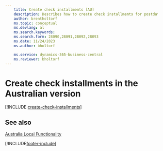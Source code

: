 ```yaml
---
    title: Create check installments [AU]
    description: Describes how to create check installments for postdated checks, define the number of installments that a payment is divided into, the percent of interest, and the period in which the checks are created in the Australian version.
    author: brentholtorf
    ms.topic: conceptual
    ms.devlang: al
    ms.search.keywords:
    ms.search.form: 28090,28091,28092,28093
    ms.date: 11/24/2023
    ms.author: bholtorf

    ms.service: dynamics-365-business-central
    ms.reviewer: bholtorf
---
```

# Create check installments in the Australian version

[!INCLUDE [create-check-installments](../includes/AUNZ/create-check-installments.md)]

## See also

[Australia Local Functionality](australia-local-functionality.md)


[!INCLUDE[footer-include](../../includes/footer-banner.md)]